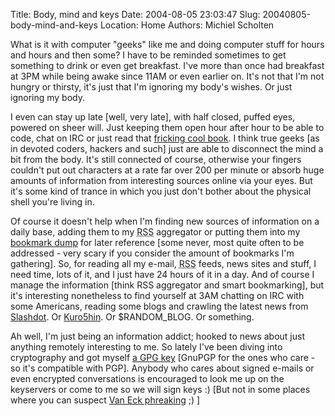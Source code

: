 Title: Body, mind and keys
Date: 2004-08-05 23:03:47
Slug: 20040805-body-mind-and-keys
Location: Home
Authors: Michiel Scholten

<p>What is it with computer "geeks" like me and doing computer stuff for hours and hours and then some? I have to be reminded sometimes to get something to drink or even get breakfast. I've more than once had breakfast at 3PM while being awake since 11AM or even earlier on. It's not that I'm not hungry or thirsty, it's just that I'm ignoring my body's wishes. Or just ignoring my body.</p>
<p>I even can stay up late [well, very late], with half closed, puffed eyes, powered on sheer will. Just keeping them open hour after hour to be able to code, chat on IRC or just read that <a href="http://www.cryptonomicon.com/main.html">fricking cool book</a>. I think true geeks [as in devoted coders, hackers and such] just are able to disconnect the mind a bit from the body. It's still connected of course, otherwise your fingers couldn't put out characters at a rate far over 200 per minute or absorb huge amounts of information from interesting sources online via your eyes. But it's some kind of trance in which you just don't bother about the physical shell you're living in.</p>
<p>Of course it doesn't help when I'm finding new sources of information on a daily base, adding them to my <acronym title="RDF Site Summary">RSS</acronym> aggregator or putting them into my <a href="http://www.sitebar.org/">bookmark dump</a> for later reference [some never, most quite often to be addressed - very scary if you consider the amount of bookmarks I'm gathering]. So, for reading all my e-mail, <acronym title="RDF Site Summary">RSS</acronym> feeds, news sites and stuff, I need time, lots of it, and I just have 24 hours of it in a day. And of course I manage the information [think RSS aggregator and smart bookmarking], but it's interesting nonetheless to find yourself at 3AM chatting on IRC with some Americans, reading some blogs and crawling the latest news from <a href="http://www.slashdot.org/">Slashdot</a>. Or <a href="http://www.kuro5hin.org/">Kuro5hin</a>. Or $RANDOM_BLOG. Or something.</p>
<p>Ah well, I'm just being an information addict; hooked to news about just anything remotely interesting to me. So lately I've been diving into cryptography and got myself <a href="/files/key.asc">a GPG key</a> [GnuPGP for the ones who care - so it's compatible with PGP]. Anybody who cares about signed e-mails or even encrypted conversations is encouraged to look me up on the keyservers or come to me so we will sign keys :) [But not in some places where you can suspect <a href="http://en.wikipedia.org/wiki/Van_Eck_Phreaking">Van Eck phreaking</a> ;) ]</p>